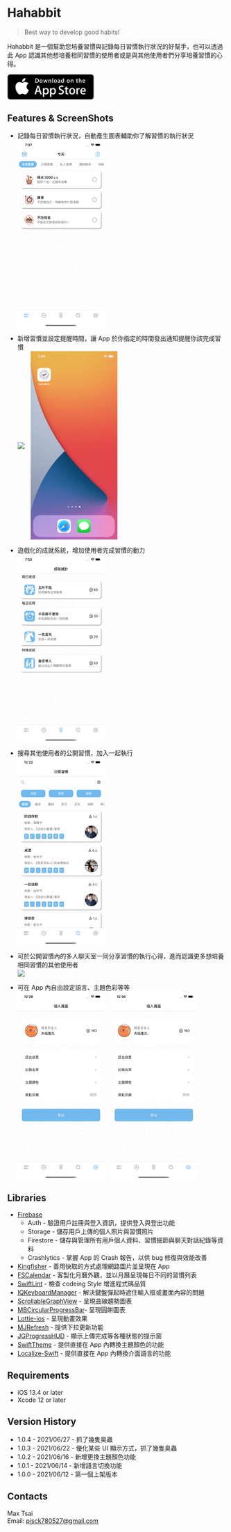 # Hahabbit

> Best way to develop good habits!  

Hahabbit 是一個幫助您培養習慣與記錄每日習慣執行狀況的好幫手，也可以透過此 App 認識其他想培養相同習慣的使用者或是與其他使用者們分享培養習慣的心得。


[<img src = "Images/app_store_icon.jpeg" width = "200" align=center>](https://apps.apple.com/tw/app/hahabbit/id1571439855)

## Features & ScreenShots
- 記錄每日習慣執行狀況，自動產生圖表輔助你了解習慣的執行狀況 
    <img src = "Images/mainPage.gif" width="200" align=center>
    
- 新增習慣並設定提醒時間，讓 App 於你指定的時間發出通知提醒你該完成習慣  
    <img src = "Images/addNewHabit.gif" width="200" align=center>　<img src = "Images/notification.gif" width="200" align=center>
    
- 遊戲化的成就系統，增加使用者完成習慣的動力  
    <img src = "Images/Achievements.gif" width="200" align=center>
    
- 搜尋其他使用者的公開習慣，加入一起執行  
    <img src = "Images/publicHabits.gif" width="200" align=center>
    
- 可於公開習慣內的多人聊天室一同分享習慣的執行心得，進而認識更多想培養相同習慣的其他使用者  
    <img src = "Images/chatroom.mp4" width="200" align=center>
    
- 可在 App 內自由設定語言、主題色彩等等  
    <img src = "Images/changeLanguage.gif" width="200" align=center>　<img src = "Images/changeColor.gif" width="200" align=center>

## Libraries  
- [Firebase](https://github.com/firebase/firebase-ios-sdk)
   - Auth - 驗證用戶註冊與登入資訊，提供登入與登出功能
   - Storage - 儲存用戶上傳的個人照片與習慣照片
   - Firestore - 儲存與管理所有用戶個人資料、習慣細節與聊天對話紀錄等資料
   - Crashlytics - 掌握 App 的 Crash 報告，以供 bug 修復與效能改善
- [Kingfisher](https://github.com/onevcat/Kingfisher) - 善用快取的方式處理網路圖片並呈現在 App
- [FSCalendar](https://github.com/WenchaoD/FSCalendar) - 客製化月曆外觀，並以月曆呈現每日不同的習慣列表
- [SwiftLint](https://github.com/realm/SwiftLint) - 檢查 codeing Style 增進程式碼品質
- [IQKeyboardManager](https://github.com/hackiftekhar/IQKeyboardManager) - 解決鍵盤彈起時遮住輸入框或畫面內容的問題
- [ScrollableGraphView](https://github.com/philackm/ScrollableGraphView) - 呈現曲線趨勢圖表
- [MBCircularProgressBar](https://github.com/MatiBot/MBCircularProgressBar)- 呈現圓餅圖表
- [Lottie-ios](https://github.com/airbnb/lottie-ios) - 呈現動畫效果
- [MJRefresh](https://github.com/CoderMJLee/MJRefresh) - 提供下拉更新功能
- [JGProgressHUD](https://github.com/JonasGessner/JGProgressHUD) - 顯示上傳完成等各種狀態的提示窗
- [SwiftTheme](https://github.com/wxxsw/SwiftTheme) - 提供直接在 App 內轉換主題顏色的功能
- [Localize-Swift](https://github.com/marmelroy/Localize-Swift) - 提供直接在 App 內轉換介面語言的功能  

## Requirements

- iOS 13.4 or later
- Xcode 12 or later

## Version History
- 1.0.4 - 2021/06/27 - 抓了幾隻臭蟲
- 1.0.3 - 2021/06/22 - 優化某些 UI 顯示方式，抓了幾隻臭蟲
- 1.0.2 - 2021/06/16 - 新增更換主題顏色功能
- 1.0.1 - 2021/06/14 - 新增語言切換功能  
- 1.0.0 - 2021/06/12 - 第一個上架版本
 
## Contacts

Max Tsai  
Email: pisck780527@gmail.com